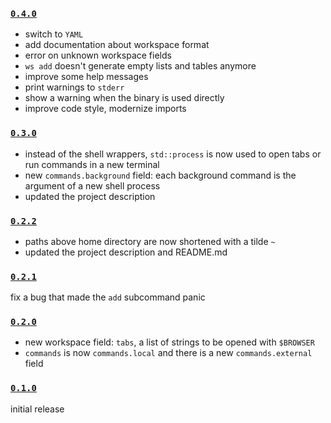 ### [`0.4.0`](https://github.com/matthias-t/workspace/commit/48bd22e8079f0ea32a0a3127c37294c1fd9bab51)
- switch to `YAML`
- add documentation about workspace format
- error on unknown workspace fields
- `ws add` doesn't generate empty lists and tables anymore
- improve some help messages
- print warnings to `stderr`
- show a warning when the binary is used directly
- improve code style, modernize imports

### [`0.3.0`](https://github.com/matthias-t/workspace/commit/7b09d1948816439b7c598f92dc0535f0b2ab101a)
- instead of the shell wrappers, `std::process` is now used to open tabs or run commands in a new terminal
- new `commands.background` field: each background command is the argument of a new shell process
- updated the project description

### [`0.2.2`](https://github.com/matthias-t/workspace/commit/a5d0aad79c12a809cbab90bddbf5155aac526d7d)
- paths above home directory are now shortened with a tilde `~`
- updated the project description and README.md

### [`0.2.1`](https://github.com/matthias-t/workspace/commit/fc4532683b6be21cd51efe3596aa64e4132136e1)
fix a bug that made the `add` subcommand panic

### [`0.2.0`](https://github.com/matthias-t/workspace/commit/d380b6924e4df26cf85ff8e842d95b1b2c2f0ce8)
- new workspace field: `tabs`, a list of strings to be opened with `$BROWSER`
- `commands` is now `commands.local` and there is a new `commands.external` field

### [`0.1.0`](https://github.com/matthias-t/workspace/commit/1ace6469b076889a7114484f56724fdd533585c2)
initial release
